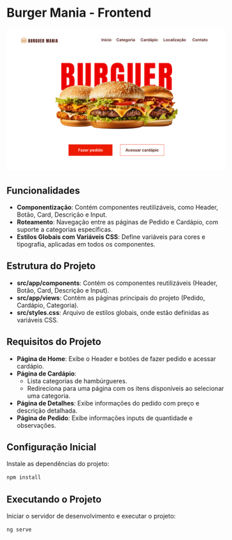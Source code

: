 # Burger Mania - Frontend
![](public/Home.png)
## Funcionalidades

- **Componentização**: Contém componentes reutilizáveis, como Header, Botão, Card, Descrição e Input.
- **Roteamento**: Navegação entre as páginas de Pedido e Cardápio, com suporte a categorias específicas.
- **Estilos Globais com Variáveis CSS**: Define variáveis para cores e tipografia, aplicadas em todos os componentes.

## Estrutura do Projeto

- **src/app/components**: Contém os componentes reutilizáveis (Header, Botão, Card, Descrição e Input).
- **src/app/views**: Contém as páginas principais do projeto (Pedido, Cardápio, Categoria).
- **src/styles.css**: Arquivo de estilos globais, onde estão definidas as variáveis CSS.

## Requisitos do Projeto

- **Página de Home**: Exibe o Header e botões de fazer pedido e acessar cardápio.
- **Página de Cardápio**:
  - Lista categorias de hambúrgueres.
  - Redireciona para uma página com os itens disponíveis ao selecionar uma categoria.
- **Página de Detalhes**: Exibe informações do pedido com preço e descrição detalhada.
- **Página de Pedido**: Exibe informações inputs de quantidade e observações.


## Configuração Inicial

Instale as dependências do projeto:
   
   ```bash
   npm install
   ```
## Executando o Projeto

Iniciar o servidor de desenvolvimento e executar o projeto:

```bash
ng serve
```
